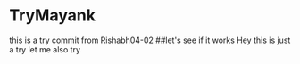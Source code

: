# TryMayank
this is a try commit from Rishabh04-02
##let's see if it works
Hey this is just a try
let me also try

